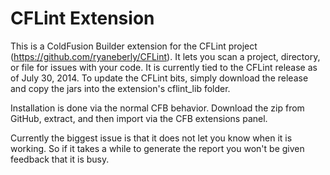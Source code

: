 CFLint Extension
===

This is a ColdFusion Builder extension for the CFLint project (https://github.com/ryaneberly/CFLint). It lets you scan a project, directory, or file for issues with your code. It is currently tied to the CFLint release as of July 30, 2014. To update the CFLint bits, simply download the release and copy the jars into the extension's cflint_lib folder. 

Installation is done via the normal CFB behavior. Download the zip from GitHub, extract, and then import via the CFB extensions panel.

Currently the biggest issue is that it does not let you know when it is working. So if it takes a while to generate the report you won't be given feedback that it is busy. 